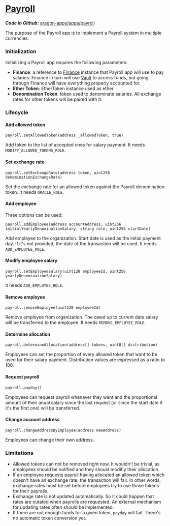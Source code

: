 # [Payroll](https://github.com/aragon/aragon-apps/tree/master/future-apps/payroll)

_**Code in Github:**_ [aragon-apps/apps/payroll](https://github.com/aragon/aragon-apps/tree/master/future-apps/payroll)

The purpose of the Payroll app is to implement a Payroll system in multiple currencies.

### Initialization

Initializing a Payroll app requires the following parameters:

- **Finance**: a reference to [Finance](https://github.com/aragon/aragon-apps/tree/master/apps/finance) instance that Payroll app will use to pay salaries. Finance in turn will use [Vault](https://github.com/aragon/aragon-apps/tree/master/apps/vault) to access funds, but going through Finance will have everything properly accounted for.
- **Ether Token**: EtherToken instance used as ether.
- **Denomination Token**: token used to denominate salaries. All exchange rates for other tokens will be paired with it.

### Lifecycle

#### Add allowed token
```
payroll.setAllowedToken(address _allowedToken, true)
```
Add token to the list of accepted ones for salary payment. It needs `MODIFY_ALLOWED_TOKENS_ROLE`.

#### Set exchange rate
```
payroll.setExchangeRate(address token, uint256 denominationExchangeRate)
```
Set the exchange rate for an allowed token against the Payroll denomination token. It needs `ORACLE_ROLE`.

#### Add employee
Three options can be used:
```
payroll.addEmployee(address accountAddress, uint256 initialYearlyDenominationSalary, string role, uint256 startDate)
```
Add employee to the organization. Start date is used as the initial payment day. If it's not provided, the date of the transaction will be used. It needs `ADD_EMPLOYEE_ROLE`.

#### Modify employee salary
```
payroll.setEmployeeSalary(uint128 employeeId, uint256 yearlyDenominationSalary)
```
It needs `ADD_EMPLOYEE_ROLE`.

#### Remove employee
```
payroll.removeEmployee(uint128 employeeId)
```
Remove employee from organization. The owed up to current date salary will be transferred to the employee. It needs `REMOVE_EMPLOYEE_ROLE`.

#### Determine allocation
```
payroll.determineAllocation(address[] tokens, uint8[] distribution)
```
Employees can set the proportion of every allowed token that want to be used for their salary payment. Distribution values are expressed as a ratio to 100.

#### Request payroll
```
payroll.payday()
```
Employees can request payroll whenever they want and the proportional amount of their anual salary since the last request (or since the start date if it's the first one) will be transferred.

#### Change account address
```
payroll.changeAddressByEmployee(address newAddress)
```
Employees can change their own address.

### Limitations

- Allowed tokens can not be removed right now. It wouldn't be trivial, as employees should be notified and they should modifiy their allocation.
- If an employee requests payroll having allocated an allowed token which doesn't have an exchange rate, the transaction will fail. In other words, exchange rates must be set before employees try to use those tokens for their payrolls.
- Exchange rate is not updated automatically. So it could happen that rates are outated when payrolls are requested. An external mechanism for updating rates often should be implemented.
- If there are not enough funds for a given token, `payday` will fail. There's no automatic token conversion yet.
